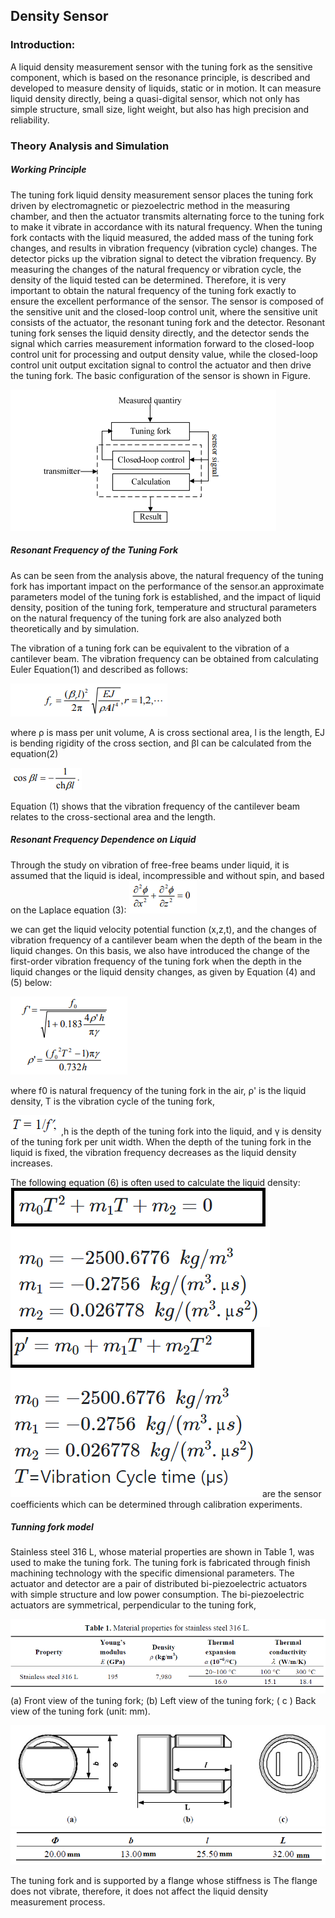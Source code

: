 ## Density Sensor
### Introduction:

A liquid density measurement sensor with the tuning fork as the sensitive component, which is
based on the resonance principle, is described and developed to measure density of
liquids, static or in motion. It can measure liquid density directly, being a quasi-digital sensor, which
not only has simple structure, small size, light weight, but also has high precision and reliability.

### Theory Analysis and Simulation
##### Working Principle
The tuning fork liquid density measurement sensor places the tuning fork driven by electromagnetic or piezoelectric method in the measuring chamber, and then the actuator transmits alternating force to the tuning fork to make it vibrate in accordance with its natural frequency. When the tuning fork contacts with the liquid measured, the added mass of the tuning fork changes, and results in vibration 
frequency (vibration cycle) changes. The detector picks up the vibration signal to detect the vibration frequency. By measuring the changes of the natural frequency or vibration cycle, the density of the liquid tested can be determined. Therefore, it is very important to obtain the natural frequency of the tuning fork exactly to ensure the excellent performance of the sensor.
The sensor is composed of the sensitive unit and the closed-loop control unit, where the sensitive unit consists of the actuator, the resonant tuning fork and the detector. Resonant tuning fork senses the liquid density directly, and the detector sends the signal which carries measurement information forward to the closed-loop control unit for processing and output density value, while the closed-loop 
control unit output excitation signal to control the actuator and then drive the tuning fork. The basic configuration of the sensor is shown in Figure. 

![*Turbine_constr2*](images/image1_density.png)

##### Resonant Frequency of the Tuning Fork 
As can be seen from the analysis above, the natural frequency of the tuning fork has important impact on the performance of the sensor.an approximate parameters model of the tuning fork is established, and the impact of liquid density, position of the tuning fork, temperature and structural parameters on the natural frequency of the tuning fork are also analyzed both theoretically and by simulation. 

The vibration of a tuning fork can be equivalent to the vibration of a cantilever beam. The vibration frequency can be obtained from calculating Euler Equation(1) and described as follows: 

![*Turbine_constr2*](images/image2_formula1.png)
 
where ρ is mass per unit volume, A is cross sectional area, l is the length, EJ is bending rigidity of the cross section, and βl can be calculated from the equation(2)

![*Turbine_constr2*](images/image3_formula2.png)

Equation (1) shows that the vibration frequency of the cantilever beam relates to the cross-sectional area and the length.

##### Resonant Frequency Dependence on Liquid 

Through the study on vibration of free-free beams under liquid, it is assumed that the liquid is ideal, incompressible and without spin, and based on the Laplace equation (3):
![*Turbine_constr2*](images/image4_formula3.png)

we can get the liquid velocity potential function (x,z,t), and the changes of vibration frequency of a cantilever beam when the depth of the beam in the liquid changes. On this basis, we also have introduced the change of the first-order vibration frequency of the tuning fork when the depth in the liquid changes or the liquid density changes, as given by Equation (4) and (5) below: 

![*Turbine_constr2*](images/image5_formula4.png)

where f0 is natural frequency of the tuning fork in the air, ρ' is the liquid density, T is the vibration
cycle of the tuning fork, 

![*Turbine_constr2*](images/fdash.png)
 ,h is the depth of the tuning fork into the liquid, and γ is density of the
tuning fork per unit width. When the depth of the tuning fork in the liquid is fixed, the vibration
frequency decreases as the liquid density increases.

The following equation (6) is often used to calculate the liquid density:
 ![*Turbine_constr2*](images/eq.png)
![*Turbine_constr2*](images/rhofurmula.png)
are the sensor coefficients which can be determined through calibration experiments.
##### Tunning fork model
Stainless steel 316 L, whose material properties are shown in Table 1, was used to make the tuning
fork. The tuning fork is fabricated through finish machining technology with the specific dimensional
parameters. The actuator and detector are a pair of distributed bi-piezoelectric
actuators with simple structure and low power consumption. The bi-piezoelectric actuators are
symmetrical, perpendicular to the tuning fork,

![*Turbine_constr2*](images/table2.png)
(a) Front view of the tuning fork; (b) Left view of the tuning fork; ( c ) Back view
of the tuning fork (unit: mm).

![*Turbine_constr2*](images/density1.png)
![*Turbine_constr2*](images/table1.png)

The tuning fork and is supported by a flange whose stiffness is The flange does not vibrate, therefore, it does not affect the liquid density measurement process.









  